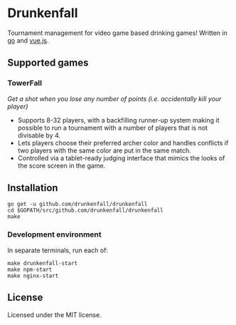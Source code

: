 # Drunkenfall

Tournament management for video game based drinking games! Written in
[go](https://golang.org/) and [vue.js](https://vuejs.org/).

## Supported games

### TowerFall
*Get a shot when you lose any number of points (i.e. accidentally kill your player)*

* Supports 8-32 players, with a backfilling runner-up system making it possible
  to run a tournament with a number of players that is not divisable by 4.
* Lets players choose their preferred archer color and handles conflicts if
  two players with the same color are put in the same match.
* Controlled via a tablet-ready judging interface that mimics the looks of the
  score screen in the game.

## Installation

```
go get -u github.com/drunkenfall/drunkenfall
cd $GOPATH/src/github.com/drunkenfall/drunkenfall
make
```

### Development environment

In separate terminals, run each of:

```
make drunkenfall-start
make npm-start
make nginx-start
```

## License

Licensed under the MIT license.
